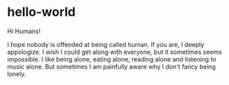 # hello-world

Hi Humans!

I hope nobody is offended at being called human. If you are, I deeply appologize. I wish I could get along with everyone, but it sometimes seems impossible. I like being alone, eating alone, reading alone and listening to music alone. But sometimes I am painfully aware why I don't fancy being lonely.
